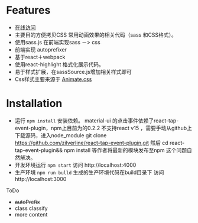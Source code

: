 

# Features
* [在线访问](http://kunkun12.com/cssshow/build)
* 主要目的方便拷贝CSS 常用动画效果的相关代码（sass 和CSS格式）。
* 使用sass.js 在前端实现sass －> css
* 前端实现 autoprefixer
* 基于react＋webpack
* 使用react-highlight 格式化展示代码。
* 易于样式扩展，在sassSource.js增加相关样式即可
*  Css样式主要来源于  [Animate.css](https://github.com/daneden/animate.css)


# Installation

* 运行 `npm install` 安装依赖。
    material-ui 的点击事件依赖了react-tap-event-plugin，npm上目前为的0.2.2
    不支持react v15 ，需要手动从github上下载源码，进入node_module git clone https://github.com/zilverline/react-tap-event-plugin.git 然后 cd react-tap-event-plugin&& npm install 等作者将最新的模块发布至npm 这个问题自然解决。
* 开发环境运行 `npm start`   访问 http://localhost:4000
* 生产环境 `npm run bulld` 生成的生产环境代码在build目录下 访问 http://localhost:3000


ToDo
* ~~autoPrefix~~
* class classify
* more content